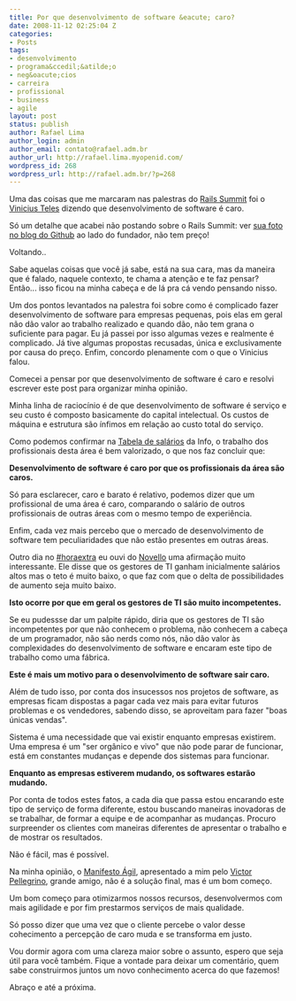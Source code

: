 ```yaml
---
title: Por que desenvolvimento de software &eacute; caro?
date: 2008-11-12 02:25:04 Z
categories:
- Posts
tags:
- desenvolvimento
- programa&ccedil;&atilde;o
- neg&oacute;cios
- carreira
- profissional
- business
- agile
layout: post
status: publish
author: Rafael Lima
author_login: admin
author_email: contato@rafael.adm.br
author_url: http://rafael.lima.myopenid.com/
wordpress_id: 268
wordpress_url: http://rafael.adm.br/?p=268
---
```


Uma das coisas que me marcaram nas palestras do <a href="http://flickr.com/search/?q=%23railssummit">Rails Summit</a> foi o <a href="http://improveit.com.br/empresa/vinicius">Vinicius Teles</a> dizendo que desenvolvimento de software &eacute; caro.

S&oacute; um detalhe que acabei n&atilde;o postando sobre o Rails Summit: ver <a href="http://github.com/blog/188-fork-you-s%C3%A3o-paulo-brazil">sua foto no blog do Github</a> ao lado do fundador, n&atilde;o tem pre&ccedil;o!

Voltando..

Sabe aquelas coisas que voc&ecirc; j&aacute; sabe, est&aacute; na sua cara, mas da maneira que &eacute; falado, naquele contexto, te chama a aten&ccedil;&atilde;o e te faz pensar? Ent&atilde;o... isso ficou na minha cabe&ccedil;a e de l&aacute; pra c&aacute; vendo pensando nisso.

Um dos pontos levantados na palestra foi sobre como &eacute; complicado fazer desenvolvimento de software para empresas pequenas, pois elas em geral n&atilde;o d&atilde;o valor ao trabalho realizado e quando d&atilde;o, n&atilde;o tem grana o suficiente para pagar. Eu j&aacute; passei por isso algumas vezes e realmente &eacute; complicado. J&aacute; tive algumas propostas recusadas, &uacute;nica e exclusivamente por causa do pre&ccedil;o. Enfim, concordo plenamente com o que o Vinicius falou.

Comecei a pensar por que desenvolvimento de software &eacute; caro e resolvi escrever este post para organizar minha opini&atilde;o.

Minha linha de racioc&iacute;nio &eacute; de que desenvolvimento de software &eacute; servi&ccedil;o e seu custo &eacute; composto basicamente do capital intelectual. Os custos de m&aacute;quina e estrutura s&atilde;o &iacute;nfimos em rela&ccedil;&atilde;o ao custo total do servi&ccedil;o.

Como podemos confirmar na <a href="http://info.abril.com.br/carreira/salarios.shl">Tabela de sal&aacute;rios</a> da Info, o trabalho dos profissionais desta &aacute;rea &eacute; bem valorizado, o que nos faz concluir que:

<strong>Desenvolvimento de software &eacute; caro por que os profissionais da &aacute;rea s&atilde;o caros.</strong>

S&oacute; para esclarecer, caro e barato &eacute; relativo, podemos dizer que um profissional de uma &aacute;rea &eacute; caro, comparando o sal&aacute;rio de outros profissionais de outras &aacute;reas com o mesmo tempo de experi&ecirc;ncia.

Enfim, cada vez mais percebo que o mercado de desenvolvimento de software tem peculiaridades que n&atilde;o est&atilde;o presentes em outras &aacute;reas.

Outro dia no <a href="http://search.twitter.com/search?q=%23horaextra">#horaextra</a> eu ouvi do <a href="http://www.improveit.com.br/depoimentos/novello">Novello</a> uma afirma&ccedil;&atilde;o muito interessante. Ele disse que os gestores de TI ganham inicialmente sal&aacute;rios altos mas o teto &eacute; muito baixo, o que faz com que o delta de possibilidades de aumento seja muito baixo.

<strong>Isto ocorre por que em geral os gestores de TI s&atilde;o muito incompetentes.</strong>

Se eu pudessse dar um palpite r&aacute;pido, diria que os gestores de TI s&atilde;o incompetentes por que n&atilde;o conhecem o problema, n&atilde;o conhecem a cabe&ccedil;a de um programador, n&atilde;o s&atilde;o nerds como n&oacute;s, n&atilde;o d&atilde;o valor &agrave;s complexidades do desenvolvimento de software e encaram este tipo de trabalho como uma f&aacute;brica.

<strong>Este &eacute; mais um motivo para o desenvolvimento de software sair caro.</strong>

Al&eacute;m de tudo isso, por conta dos insucessos nos projetos de software, as empresas ficam dispostas a pagar cada vez mais para evitar futuros problemas e os vendedores, sabendo disso, se aproveitam para fazer "boas &uacute;nicas vendas".

Sistema &eacute; uma necessidade que vai existir enquanto empresas existirem. Uma empresa &eacute; um "ser org&acirc;nico e vivo" que n&atilde;o pode parar de funcionar, est&aacute; em constantes mudan&ccedil;as e depende dos sistemas para funcionar.

<strong>Enquanto as empresas estiverem mudando, os softwares estar&atilde;o mudando.</strong>

Por conta de todos estes fatos, a cada dia que passa estou encarando este tipo de servi&ccedil;o de forma diferente, estou buscando maneiras inovadoras de se trabalhar, de formar a equipe e de acompanhar as mudan&ccedil;as. Procuro surpreender os clientes com maneiras diferentes de apresentar o trabalho e de mostrar os resultados.

N&atilde;o &eacute; f&aacute;cil, mas &eacute; poss&iacute;vel.

Na minha opini&atilde;o, o <a href="http://agilemanifesto.org/">Manifesto &Aacute;gil</a>, apresentado a mim pelo <a href="http://vp.blog.br/">Victor Pellegrino</a>, grande amigo, n&atilde;o &eacute; a solu&ccedil;&atilde;o final, mas &eacute; um bom come&ccedil;o.

Um bom come&ccedil;o para otimizarmos nossos recursos, desenvolvermos com mais agilidade e por fim prestarmos servi&ccedil;os de mais qualidade.

S&oacute; posso dizer que uma vez que o cliente percebe o valor desse cohecimento a percep&ccedil;&atilde;o de caro muda e se transforma em justo.

Vou dormir agora com uma clareza maior sobre o assunto, espero que seja &uacute;til para voc&ecirc; tamb&eacute;m. Fique a vontade para deixar um coment&aacute;rio, quem sabe construirmos juntos um novo conhecimento acerca do que fazemos!

Abra&ccedil;o e at&eacute; a pr&oacute;xima.
